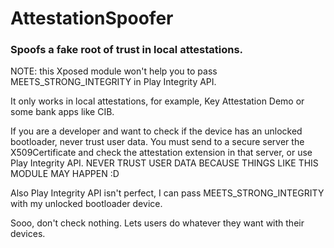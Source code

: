 # AttestationSpoofer

### Spoofs a fake root of trust in local attestations.

NOTE: this Xposed module won't help you to pass MEETS_STRONG_INTEGRITY in Play Integrity API.

It only works in local attestations, for example, Key Attestation Demo or some bank apps like CIB.

If you are a developer and want to check if the device has an unlocked bootloader, never trust user data.
You must send to a secure server the X509Certificate and check the attestation extension in that server, or use Play Integrity API.
NEVER TRUST USER DATA BECAUSE THINGS LIKE THIS MODULE MAY HAPPEN :D

Also Play Integrity API isn't perfect, I can pass MEETS_STRONG_INTEGRITY with my unlocked bootloader device.

Sooo, don't check nothing. Lets users do whatever they want with their devices.
